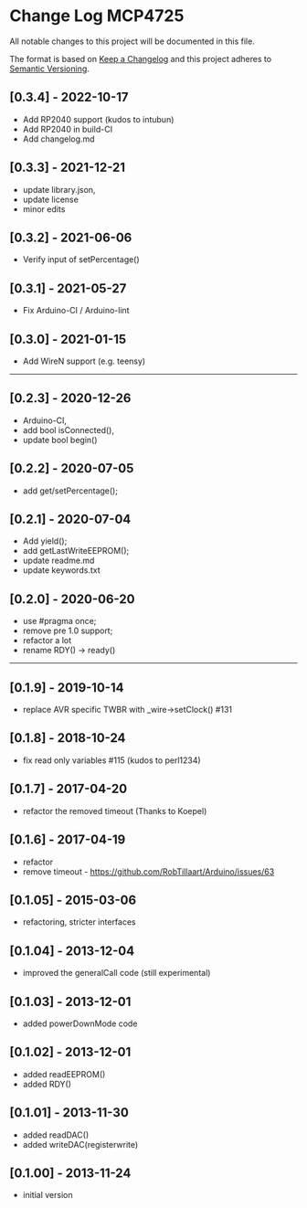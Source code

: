 # Change Log MCP4725
All notable changes to this project will be documented in this file.

The format is based on [Keep a Changelog](http://keepachangelog.com/)
and this project adheres to [Semantic Versioning](http://semver.org/).

## [0.3.4] - 2022-10-17
- Add RP2040 support (kudos to intubun)
- Add RP2040 in build-CI
- Add changelog.md

## [0.3.3] - 2021-12-21  
- update library.json, 
- update license
- minor edits

## [0.3.2] - 2021-06-06  
- Verify input of setPercentage()

## [0.3.1] - 2021-05-27  
- Fix Arduino-CI / Arduino-lint

## [0.3.0] - 2021-01-15  
- Add WireN support (e.g. teensy)

----

## [0.2.3] - 2020-12-26  
- Arduino-CI, 
- add bool isConnected(), 
- update bool begin()

## [0.2.2] - 2020-07-05  
- add get/setPercentage();

## [0.2.1] - 2020-07-04  
- Add yield(); 
- add getLastWriteEEPROM(); 
- update readme.md
- update keywords.txt

## [0.2.0] - 2020-06-20  
- use #pragma once; 
- remove pre 1.0 support; 
- refactor a lot
- rename RDY() -> ready()

----

## [0.1.9] - 2019-10-14  
- replace AVR specific TWBR with \_wire->setClock() #131

## [0.1.8] - 2018-10-24  
- fix read only variables #115 (kudos to perl1234)

## [0.1.7] - 2017-04-20  
- refactor the removed timeout (Thanks to Koepel)

## [0.1.6] - 2017-04-19  
- refactor
- remove timeout - https://github.com/RobTillaart/Arduino/issues/63

## [0.1.05] - 2015-03-06  
- refactoring, stricter interfaces

## [0.1.04] - 2013-12-04  
- improved the generalCall code (still experimental)

## [0.1.03] - 2013-12-01  
- added powerDownMode code

## [0.1.02] - 2013-12-01  
- added readEEPROM()
- added RDY()

## [0.1.01] - 2013-11-30  
- added readDAC()
- added writeDAC(registerwrite)

## [0.1.00] - 2013-11-24
- initial version

